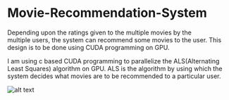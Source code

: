 # Movie-Recommendation-System
Depending upon the ratings given to the multiple movies by the multiple users, the system can recommend some movies to the user. This design is to be done using CUDA programming on GPU.

I am using c based CUDA programming to parallelize the ALS(Alternating Least Squares) algorithm on GPU. ALS is the algorithm by using which the system decides what movies are to be recommended to a particular user.

![alt text](https://ibb.co/iwbevv "Weighted errors")
